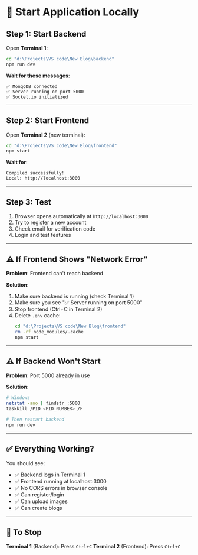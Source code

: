 # 🚀 Start Application Locally

## Step 1: Start Backend

Open **Terminal 1**:
```bash
cd "d:\Projects\VS code\New Blog\backend"
npm run dev
```

**Wait for these messages**:
```
✅ MongoDB connected
✅ Server running on port 5000
✅ Socket.io initialized
```

---

## Step 2: Start Frontend

Open **Terminal 2** (new terminal):
```bash
cd "d:\Projects\VS code\New Blog\frontend"
npm start
```

**Wait for**:
```
Compiled successfully!
Local: http://localhost:3000
```

---

## Step 3: Test

1. Browser opens automatically at `http://localhost:3000`
2. Try to register a new account
3. Check email for verification code
4. Login and test features

---

## ⚠️ If Frontend Shows "Network Error"

**Problem**: Frontend can't reach backend

**Solution**:
1. Make sure backend is running (check Terminal 1)
2. Make sure you see "✅ Server running on port 5000"
3. Stop frontend (Ctrl+C in Terminal 2)
4. Delete `.env` cache:
   ```bash
   cd "d:\Projects\VS code\New Blog\frontend"
   rm -rf node_modules/.cache
   npm start
   ```

---

## ⚠️ If Backend Won't Start

**Problem**: Port 5000 already in use

**Solution**:
```bash
# Windows
netstat -ano | findstr :5000
taskkill /PID <PID_NUMBER> /F

# Then restart backend
npm run dev
```

---

## ✅ Everything Working?

You should see:
- ✅ Backend logs in Terminal 1
- ✅ Frontend running at localhost:3000
- ✅ No CORS errors in browser console
- ✅ Can register/login
- ✅ Can upload images
- ✅ Can create blogs

---

## 🔄 To Stop

**Terminal 1** (Backend): Press `Ctrl+C`
**Terminal 2** (Frontend): Press `Ctrl+C`
